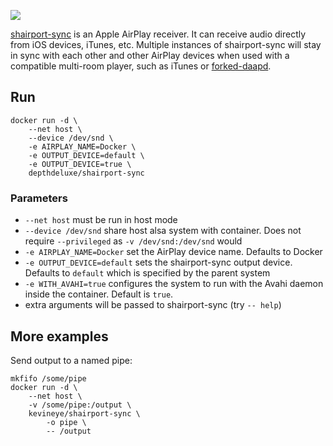 [![](https://images.microbadger.com/badges/image/kevineye/shairport-sync.svg)](https://microbadger.com/images/kevineye/shairport-sync "Get your own image badge on microbadger.com")

[shairport-sync](https://github.com/mikebrady/shairport-sync) is an Apple AirPlay receiver. It can receive audio directly from iOS devices, iTunes, etc. Multiple instances of shairport-sync will stay in sync with each other and other AirPlay devices when used with a compatible multi-room player, such as iTunes or [forked-daapd](https://github.com/jasonmc/forked-daapd).

## Run

    docker run -d \
        --net host \
        --device /dev/snd \
        -e AIRPLAY_NAME=Docker \
        -e OUTPUT_DEVICE=default \
        -e OUTPUT_DEVICE=true \
        depthdeluxe/shairport-sync

### Parameters

* `--net host` must be run in host mode
* `--device /dev/snd` share host alsa system with container. Does not require `--privileged` as `-v /dev/snd:/dev/snd` would
* `-e AIRPLAY_NAME=Docker` set the AirPlay device name. Defaults to Docker
* `-e OUTPUT_DEVICE=default` sets the shairport-sync output device.  Defaults to `default` which is specified by the parent system
* `-e WITH_AVAHI=true` configures the system to run with the Avahi daemon inside the container.  Default is `true`.
* extra arguments will be passed to shairport-sync (try `-- help`)

## More examples

Send output to a named pipe:

    mkfifo /some/pipe
    docker run -d \
        --net host \
        -v /some/pipe:/output \
        kevineye/shairport-sync \
            -o pipe \
            -- /output
